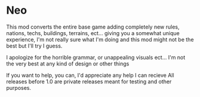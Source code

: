 # Neo
This mod converts the entire base game adding completely new rules, nations, techs, buildings, terrains, ect... giving you a somewhat unique experience, I'm not really sure what I'm doing and this mod might not be the best but I'll try I guess.

I apologize for the horrible grammar, or unappealing visuals ect... I'm not the very best at any kind of design or other things 

If you want to help, you can, I'd appreciate any help I can recieve 
All releases before 1.0 are private releases meant for testing and other purposes. 
